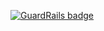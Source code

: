 
[![GuardRails badge](https://badges.production.guardrails.io/shtakai/cd_js2_advanced_fibnacci.svg)](https://www.guardrails.io)
